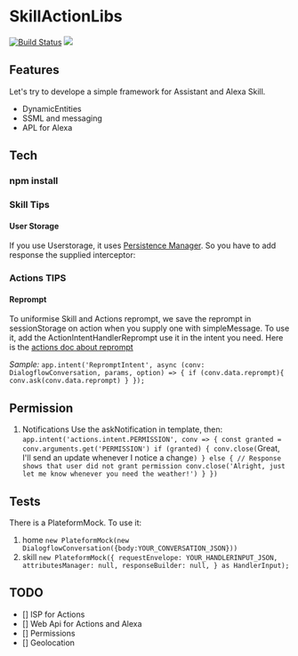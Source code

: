 # SkillActionLibs
<p>

[![Build Status](https://travis-ci.org/StephaneC/ActionSkillLib.svg?branch=master)](https://travis-ci.org/StephaneC/ActionSkillLib)
<a href="https://twitter.com/intent/tweet?text=Simplify your voicefirst app. Build cross-platform voice apps for Alexa and Google Assistant with ActionSkillLib https://github.com/StephaneC/ActionSkillLib/" target="_blank"><img src="https://img.shields.io/twitter/url/http/shields.io.svg?style=social"></a>
</p>

## Features
Let's try to develope a simple framework for Assistant and Alexa Skill.
* DynamicEntities 
* SSML and messaging
* APL for Alexa

## Tech
### npm install


### Skill Tips
#### User Storage
If you use Userstorage, it uses [Persistence Manager](https://developer.amazon.com/fr-FR/docs/alexa/alexa-skills-kit-sdk-for-nodejs/manage-attributes.html). 
So you have to add response the supplied interceptor:  


### Actions TIPS
#### Reprompt 
To uniformise Skill and Actions reprompt, we save the reprompt in sessionStorage on action when you supply one with simpleMessage.
To use it, add the ActionIntentHandlerReprompt use it in the intent you need. 
Here is the [actions doc about reprompt](https://developers.google.com/assistant/conversational/reprompts)

*Sample:*
`
    app.intent('RepromptIntent', async (conv: DialogflowConversation, params, option) => {
        if (conv.data.reprompt){ 
            conv.ask(conv.data.reprompt)
        }
    });
`

## Permission
1. Notifications
Use the askNotification in template, 
then:
`app.intent('actions.intent.PERMISSION', conv => {
  const granted = conv.arguments.get('PERMISSION')
  if (granted) {
    conv.close(`Great, I'll send an update whenever I notice a change`)
  } else {
    // Response shows that user did not grant permission
    conv.close('Alright, just let me know whenever you need the weather!')
  }
})`

## Tests
There is a PlateformMock.
To use it:
1. home
`new PlateformMock(new DialogflowConversation({body:YOUR_CONVERSATION_JSON}))`
2. skill
`
new PlateformMock({
                requestEnvelope: YOUR_HANDLERINPUT_JSON,
                attributesManager: null,
                responseBuilder: null,
            } as HandlerInput);
`

## TODO
* [] ISP for Actions
* [] Web Api for Actions and Alexa
* [] Permissions
* [] Geolocation


